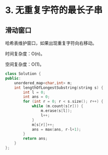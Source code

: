 # 3. 无重复字符的最长子串

## 滑动窗口

哈希表维护窗口，如果出现重复字符向右移动。

时间复杂度：O(n)。

空间复杂度：O(1)。

```cpp
class Solution {
public:
    unordered_map<char,int> m;
    int lengthOfLongestSubstring(string s) {
        int l = 0;
        int ans = 0;
        for (int r = 0; r < s.size(); r++) {
            while (m.count(s[r])) {
                m.erase(s[l]);
                l++;
            }
            m[s[r]]++;
            ans = max(ans, r-l+1);
        }
        return ans;
    }
};
```